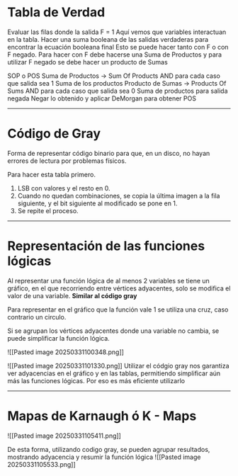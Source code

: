 # Tabla de Verdad
Evaluar las filas donde la salida F = 1
Aquí vemos que variables interactuan en la tabla.
Hacer una suma booleana de las salidas verdaderas para encontrar la ecuación booleana final
Esto se puede hacer tanto con F o con F negado. Para hacer con F debe hacerse una Suma de Productos y para utilizar F negado se debe hacer un producto de Sumas

SOP o POS
Suma de Productos -> Sum Of Products
	AND para cada caso que salida sea 1
	Suma de los productos
Producto de Sumas -> Products Of Sums
	AND para cada caso que salida sea 0
	Suma de productos para salida negada
	Negar lo obtenido y aplicar DeMorgan para obtener POS


---
# Código de Gray

Forma de representar código binario para que, en un disco, no hayan errores de lectura por problemas físicos.

Para hacer esta tabla primero. 
1. LSB con valores y el resto en 0.
2. Cuando no quedan combinaciones, se copia la última imagen a la fila siguiente, y el bit siguiente al modificado se pone en 1. 
3. Se repite el proceso.
---
# Representación de las funciones lógicas

Al representar una función lógica de al menos 2 variables se tiene un gráfico, en el que recorriendo entre vértices adyacentes, solo se modifica el valor de una variable. **Similar al código gray**

Para representar en el gráfico que la función vale 1 se utiliza una cruz, caso contrario un circulo.

Si se agrupan los vértices adyacentes donde una variable no cambia, se puede simplificar la función lógica.

![[Pasted image 20250331100348.png]]

![[Pasted image 20250331101330.png]]
Utilizar el códgio gray nos garantiza ver adyacencias en el gráfico y en las tablas, permitiendo simplificar aún más las funciones lógicas. Por eso es más eficiente utilizarlo

---
# Mapas de Karnaugh ó K - Maps
![[Pasted image 20250331105411.png]]

De esta forma, utilizando codigo gray, se pueden agrupar resultados, mostrando adyacencia y resumir la función lógica
![[Pasted image 20250331105533.png]]

